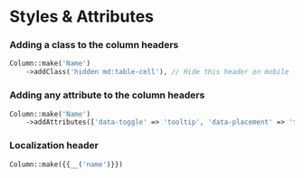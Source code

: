 # Styles & Attributes

### Adding a class to the column headers

```php
Column::make('Name')
    ->addClass('hidden md:table-cell'), // Hide this header on mobile
```

### Adding any attribute to the column headers

```php
Column::make('Name')
    ->addAttributes(['data-toggle' => 'tooltip', 'data-placement' => 'top', 'title' => 'Tooltip on top']),
```

### Localization header
```php
Column::make({{__('name')}})
```

